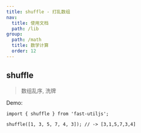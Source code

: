 ```yaml
---
title: shuffle - 打乱数组
nav:
  title: 使用文档
  path: /lib
group:
  path: /math
  title: 数学计算
  order: 12
---
```


## shuffle

> 数组乱序, 洗牌

Demo:

```tsx | pure
import { shuffle } from 'fast-utiljs';

shuffle([1, 3, 5, 7, 4, 3]); // -> [3,1,5,7,3,4]
```
